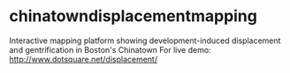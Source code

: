 # chinatowndisplacementmapping
Interactive mapping platform showing development-induced displacement and gentrification in Boston's Chinatown
For live demo: http://www.dotsquare.net/displacement/

